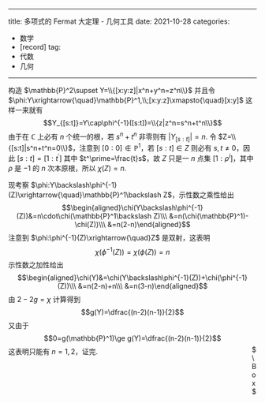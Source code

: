 
---
title: 多项式的 Fermat 大定理 - 几何工具
date: 2021-10-28
categories:
  - 数学
  - [record]
tag:
  - 代数
  - 几何
---

构造 $\mathbb{P}^2\supset Y=\\{[x:y:z]|x^n+y^n=z^n\\}$ 并且令 $\phi:Y\xrightarrow{\quad}\mathbb{P}^1,\\;[x:y:z]\xmapsto{\quad}[x:y]$ 这样一来就有
$$Y_{[s:t]}=Y\cap\phi^{-1}([s:t])=\\{z|z^n=s^n+t^n\\}$$ 由于在 $\mathbb{C}$ 上必有 $n$ 个统一的根，若 $s^n+t^n$ 非零则有 $|Y_{[s:t]}|=n$. 令 $Z=\\{[s:t]|s^n+t^n=0\\}$，注意到 $[0:0]\notin\mathbb{P}^1$，若 $[s:t]\in Z$ 则必有 $s,t\neq0$，因此 $[s:t]=[1:t^\prime]$ 其中 $t^\prime=\frac{t}s$，故 $Z$ 只是一 $n$ 点集 $[1:\rho^i]$，其中 $\rho$ 是 $-1$ 的 $n$ 次本原根，所以 $\chi(Z)=n$.

现考察 $\phi:Y\backslash\phi^{-1}(Z)\xrightarrow{\quad}\mathbb{P}^1\backslash Z$，示性数之乘性给出
$$\begin{aligned}\chi(Y\backslash\phi^{-1}(Z))&=n\cdot\chi(\mathbb{P}^1\backslash Z)\\\ &=n(\chi(\mathbb{P}^1)-\chi(Z))\\\ &=n(2-n)\end{aligned}$$ 注意到 $\phi:\phi^{-1}(Z)\xrightarrow{\quad}Z$ 是双射，这表明 $$\chi(\phi^{-1}(Z))=\chi(\phi(Z))=n$$ 示性数之加性给出
$$\begin{aligned}\chi(Y)&=\chi(Y\backslash\phi^{-1}(Z))+\chi(\phi^{-1}(Z))\\\ &=n(2-n)+n\\\ &=n(3-n)\end{aligned}$$ 由 $2-2g=\chi$ 计算得到 
$$g(Y)=\dfrac{(n-2)(n-1)}{2}$$ 又由于 $$0=g(\mathbb{P}^1)\ge g(Y)=\dfrac{(n-2)(n-1)}{2}$$ 这表明只能有 $n=1,2$，证完. 
<p style="margin-left:98%;margin-top:-2.6em;">$\Box$</p>


